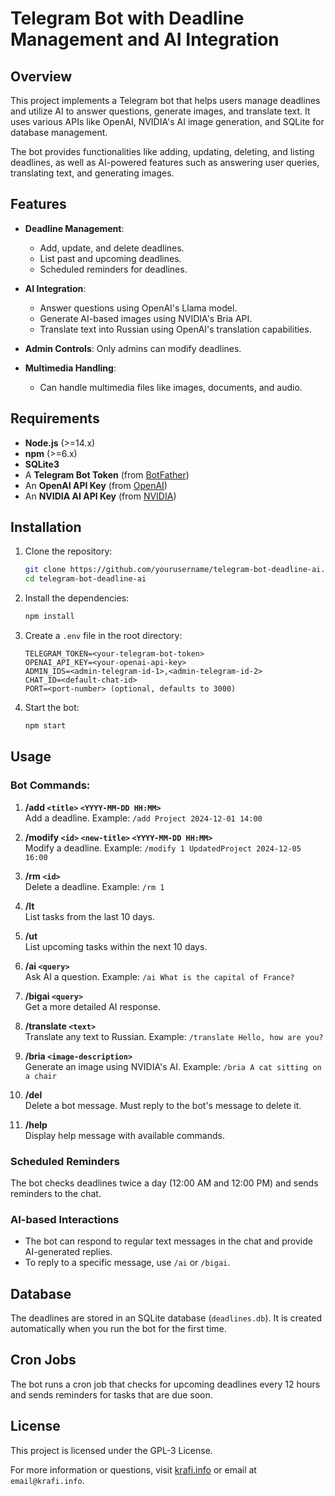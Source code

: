 # Telegram Bot with Deadline Management and AI Integration

## Overview
This project implements a Telegram bot that helps users manage deadlines and utilize AI to answer questions, generate images, and translate text. It uses various APIs like OpenAI, NVIDIA's AI image generation, and SQLite for database management.

The bot provides functionalities like adding, updating, deleting, and listing deadlines, as well as AI-powered features such as answering user queries, translating text, and generating images.

## Features
- **Deadline Management**: 
  - Add, update, and delete deadlines.
  - List past and upcoming deadlines.
  - Scheduled reminders for deadlines.
  
- **AI Integration**:
  - Answer questions using OpenAI's Llama model.
  - Generate AI-based images using NVIDIA's Bria API.
  - Translate text into Russian using OpenAI's translation capabilities.

- **Admin Controls**: Only admins can modify deadlines.
  
- **Multimedia Handling**: 
  - Can handle multimedia files like images, documents, and audio.

## Requirements
- **Node.js** (>=14.x)
- **npm** (>=6.x)
- **SQLite3**
- A **Telegram Bot Token** (from [BotFather](https://core.telegram.org/bots#botfather))
- An **OpenAI API Key** (from [OpenAI](https://platform.openai.com/signup))
- An **NVIDIA AI API Key** (from [NVIDIA](https://developer.nvidia.com/gen-ai))

## Installation

1. Clone the repository:
   ```bash
   git clone https://github.com/yourusername/telegram-bot-deadline-ai.git
   cd telegram-bot-deadline-ai
   ```

2. Install the dependencies:
   ```bash
   npm install
   ```

3. Create a `.env` file in the root directory:
   ```
   TELEGRAM_TOKEN=<your-telegram-bot-token>
   OPENAI_API_KEY=<your-openai-api-key>
   ADMIN_IDS=<admin-telegram-id-1>,<admin-telegram-id-2>
   CHAT_ID=<default-chat-id>
   PORT=<port-number> (optional, defaults to 3000)
   ```

4. Start the bot:
   ```bash
   npm start
   ```

## Usage

### Bot Commands:
1. **/add `<title>` `<YYYY-MM-DD HH:MM>`**  
   Add a deadline. Example: `/add Project 2024-12-01 14:00`
   
2. **/modify `<id>` `<new-title>` `<YYYY-MM-DD HH:MM>`**  
   Modify a deadline. Example: `/modify 1 UpdatedProject 2024-12-05 16:00`
   
3. **/rm `<id>`**  
   Delete a deadline. Example: `/rm 1`
   
4. **/lt**  
   List tasks from the last 10 days.
   
5. **/ut**  
   List upcoming tasks within the next 10 days.
   
6. **/ai `<query>`**  
   Ask AI a question. Example: `/ai What is the capital of France?`
   
7. **/bigai `<query>`**  
   Get a more detailed AI response.
   
8. **/translate `<text>`**  
   Translate any text to Russian. Example: `/translate Hello, how are you?`
   
9. **/bria `<image-description>`**  
   Generate an image using NVIDIA's AI. Example: `/bria A cat sitting on a chair`
   
10. **/del**  
    Delete a bot message. Must reply to the bot's message to delete it.

11. **/help**  
    Display help message with available commands.

### Scheduled Reminders
The bot checks deadlines twice a day (12:00 AM and 12:00 PM) and sends reminders to the chat.

### AI-based Interactions
- The bot can respond to regular text messages in the chat and provide AI-generated replies.
- To reply to a specific message, use `/ai` or `/bigai`.

## Database
The deadlines are stored in an SQLite database (`deadlines.db`). It is created automatically when you run the bot for the first time.

## Cron Jobs
The bot runs a cron job that checks for upcoming deadlines every 12 hours and sends reminders for tasks that are due soon.

## License
This project is licensed under the GPL-3 License.

For more information or questions, visit [krafi.info](https://www.krafi.info) or email at `email@krafi.info`.

